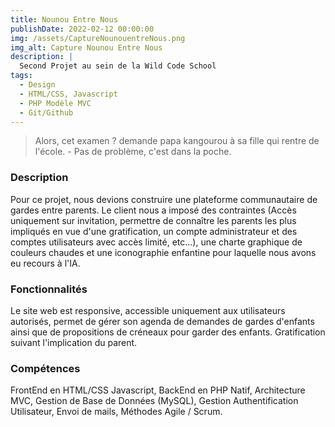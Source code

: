 ```yaml
---
title: Nounou Entre Nous
publishDate: 2022-02-12 00:00:00
img: /assets/CaptureNounouentreNous.png
img_alt: Capture Nounou Entre Nous
description: |
  Second Projet au sein de la Wild Code School
tags:
  - Design
  - HTML/CSS, Javascript
  - PHP Modèle MVC
  - Git/Github
---
```


> Alors, cet examen ? demande papa kangourou à sa fille qui rentre de l'école. - Pas de problème, c'est dans la poche.

### Description

Pour ce projet, nous devions construire une plateforme communautaire de gardes entre parents.
Le client nous a imposé des contraintes (Accès uniquement sur invitation, permettre de connaître les parents les plus 
impliqués en vue d'une gratification, un compte administrateur et des comptes utilisateurs avec accès limité, etc...),
une charte graphique de couleurs chaudes et une iconographie enfantine pour laquelle nous avons eu recours à l'IA.

### Fonctionnalités

Le site web est responsive, accessible uniquement aux utilisateurs autorisés, permet de gérer son agenda
de demandes de gardes d'enfants ainsi que de propositions de créneaux pour garder des enfants.
Gratification suivant l'implication du parent.

### Compétences

FrontEnd en HTML/CSS Javascript, BackEnd en PHP Natif, Architecture MVC, Gestion de Base de Données (MySQL), 
Gestion Authentification Utilisateur, Envoi de mails, Méthodes Agile / Scrum.
